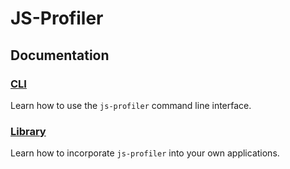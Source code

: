 # JS-Profiler

## Documentation

### [CLI](./cli.md)

Learn how to use the `js-profiler` command line interface.

### [Library](./lib.md)

Learn how to incorporate `js-profiler` into your own applications.
